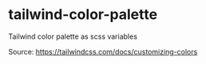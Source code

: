 # tailwind-color-palette
Tailwind color palette as scss variables

Source: https://tailwindcss.com/docs/customizing-colors
